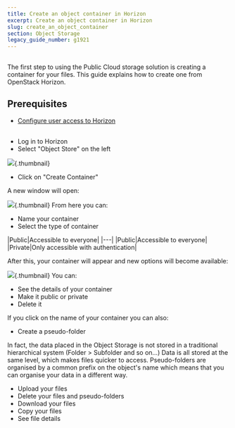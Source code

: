 ```yaml
---
title: Create an object container in Horizon
excerpt: Create an object container in Horizon
slug: create_an_object_container
section: Object Storage
legacy_guide_number: g1921
---
```



## 
The first step to using the Public Cloud storage solution is creating a container for your files. 
This guide explains how to create one from OpenStack Horizon.


## Prerequisites

- [Configure user access to Horizon]({legacy}1773)




## 

- Log in to Horizon
- Select "Object Store" on the left



![](images/img_2935.jpg){.thumbnail}

- Click on "Create Container"


A new window will open:

![](images/img_2937.jpg){.thumbnail}
From here you can:

- Name your container
- Select the type of container

|Public|Accessible to everyone|
|---|
|Public|Accessible to everyone|
|Private|Only accessible with authentication|


After this, your container will appear and new options will become available:

![](images/img_2938.jpg){.thumbnail}
You can:

- See the details of your container
- Make it public or private
- Delete it 


If you click on the name of your container you can also:

- Create a pseudo-folder


In fact, the data placed in the Object Storage is not stored in a traditional hierarchical system (Folder > Subfolder and so on...)
Data is all stored at the same level, which makes files quicker to access.
Pseudo-folders are organised by a common prefix on the object's name which means that you can organise your data in a different way.

- Upload your files
- Delete your files and pseudo-folders
- Download your files
- Copy your files
- See file details




## 
 

